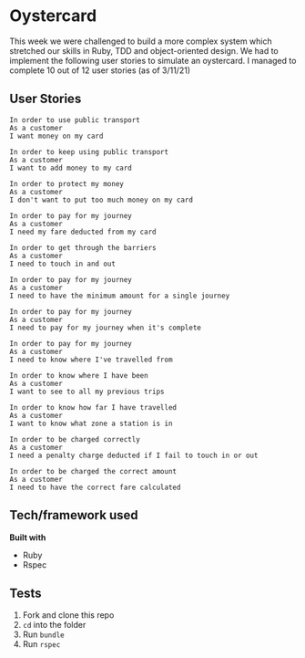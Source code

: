 # Oystercard

This week we were challenged to build a more complex system which stretched our skills in Ruby, TDD and object-oriented design. We had to implement the following user stories to simulate an oystercard. I managed to complete 10 out of 12 user stories (as of 3/11/21)

## User Stories

```
In order to use public transport
As a customer
I want money on my card

In order to keep using public transport
As a customer
I want to add money to my card

In order to protect my money
As a customer
I don't want to put too much money on my card

In order to pay for my journey
As a customer
I need my fare deducted from my card

In order to get through the barriers
As a customer
I need to touch in and out

In order to pay for my journey
As a customer
I need to have the minimum amount for a single journey

In order to pay for my journey
As a customer
I need to pay for my journey when it's complete

In order to pay for my journey
As a customer
I need to know where I've travelled from

In order to know where I have been
As a customer
I want to see to all my previous trips

In order to know how far I have travelled
As a customer
I want to know what zone a station is in

In order to be charged correctly
As a customer
I need a penalty charge deducted if I fail to touch in or out

In order to be charged the correct amount
As a customer
I need to have the correct fare calculated
```

## Tech/framework used

<b>Built with</b>
- Ruby
- Rspec


## Tests

1. Fork and clone this repo
2. `cd` into the folder
3. Run `bundle`
4. Run `rspec`

